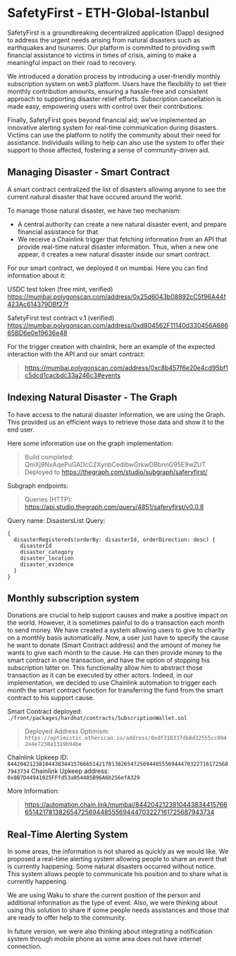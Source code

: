 # SafetyFirst - ETH-Global-Istanbul

SafetyFirst is a groundbreaking decentralized application (Dapp) designed to address the urgent needs arising from natural disasters such as earthquakes and tsunamis. Our platform is committed to providing swift financial assistance to victims in times of crisis, aiming to make a meaningful impact on their road to recovery.

We introduced a donation process by introducing a user-friendly monthly subscription system on web3 platform. Users have the flexibility to set their monthly contribution amounts, ensuring a hassle-free and consistent approach to supporting disaster relief efforts. Subscription cancellation is made easy, empowering users with control over their contributions.

Finally, SafetyFirst goes beyond financial aid; we've implemented an innovative alerting system for real-time communication during disasters. Victims can use the platform to notify the community about their need for assistance. Individuals willing to help can also use the system to offer their support to those affected, fostering a sense of community-driven aid.


## Managing Disaster - Smart Contract

A smart contract centralized the list of disasters allowing anyone to see the current natural disaster that have occured around the world.

To manage those natural disaster, we have two mechanism: 
- A central authority can create a new natural disaster event, and prepare financial assistance for that.
- We receive a Chainlink trigger that fetching information from an API that provide real-time natural disaster information. Thus, when a new one appear, it creates a new natural disaster inside our smart contract.

For our smart contract, we deployed it on mumbai. Here you can find information about it:

USDC test token (free mint, verified)
https://mumbai.polygonscan.com/address/0x25d6043b08892cC5f96A44f423Ac614379DBf27f

SafetyFirst test contract v.1 (verified)
https://mumbai.polygonscan.com/address/0xd804562F11140d330456A68665BD6e0e19636e48


For the trigger creation with chainlink, here an example of the expected interaction with the API and our smart contract:
> https://mumbai.polygonscan.com/address/0xc8b457f6e20e4cd95bf1c5dcd1cacbdc33a246c3#events


## Indexing Natural Disaster - The Graph

To have access to the natural disaster information, we are using the Graph. This provided us an efficient ways to retrieve those data and show it to the end user.

Here some information use on the graph implementation:

> Build completed: QmXj9NxAqePuGADcC2XynbCedibwGrkwDBbnnG95E9wZUT
> Deployed to https://thegraph.com/studio/subgraph/saferyfirst/

Subgraph endpoints:
> Queries (HTTP): https://api.studio.thegraph.com/query/4851/saferyfirst/v0.0.8

Query name: DisastersList
Query:
```
{
  disasterRegistereds(orderBy: disasterId, orderDirection: desc) {
    disasterId
    disaster_category
    disaster_location
    disaster_evidence
  }
}
```

## Monthly subscription system 

Donations are crucial to help support causes and make a positive impact on the world. However, it is sometimes painful to do a transaction each month to send money. We have created a system allowing users to give to charity on a monthly basis automatically. Now, a user just have to specify the cause he want to donate (Smart Contract address) and the amount of money he wants to give each month to the cause. He can then provide money to the smart contract in one transaction, and have the option of stopping his subscription latter on. This functionality allow him to abstract those transaction as it can be executed by other actors. Indeed, in our implementation, we decided to use Chainlink automation to trigger each month the smart contract function for transferring the fund from the smart contract to his support cause.

Smart Contract deployed: `./front/packages/hardhat/contracts/SubscriptionWallet.sol`
> Deployed Address Optimism: `https://optimistic.etherscan.io/address/0xdf310337db8d32555cc0042e4e7238a1319b94be`

Chainlink Upkeep ID: `84420421238104438344157666514217813826547256944855569444703227161725687943734`
Chainlink Upkeep address: `0x8B7D44941025FFfd53a054405B96A6b256efA329`

More Information:
> https://automation.chain.link/mumbai/84420421238104438344157666514217813826547256944855569444703227161725687943734


## Real-Time Alerting System 

In some areas, the information is not shared as quickly as we would like. We proposed a real-time alerting system allowing people to share an event that is currently happening. Some natural disasters occurred without notice. This system allows people to communicate his position and to share what is currently happening. 

We are using Waku to share the current position of the person and additional information as the type of event. Also, we were thinking about using this solution to share if some people needs assistances and those that are ready to offer help to the community. 

In future version, we were also thinking about integrating a notification system through mobile phone as some area does not have internet connection.

